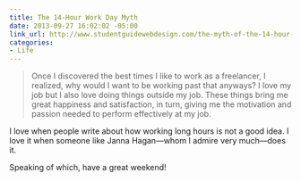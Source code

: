 ```yaml
---
title: The 14-Hour Work Day Myth
date: 2013-09-27 16:02:02 -05:00
link_url: http://www.studentguidewebdesign.com/the-myth-of-the-14-hour-work-day/
categories:
- Life
---
```


>Once I discovered the best times I like to work as a freelancer, I realized, why would I want to be working past that anyways? I love my job but I also love doing things outside my job. These things bring me great happiness and satisfaction, in turn, giving me the motivation and passion needed to perform effectively at my job.

I love when people write about how working long hours is not a good idea. I love it when someone like Janna Hagan—whom I admire very much—does it.

Speaking of which, have a great weekend!
